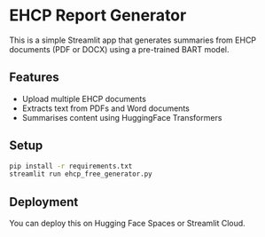 # EHCP Report Generator

This is a simple Streamlit app that generates summaries from EHCP documents (PDF or DOCX) using a pre-trained BART model.

## Features
- Upload multiple EHCP documents
- Extracts text from PDFs and Word documents
- Summarises content using HuggingFace Transformers

## Setup

```bash
pip install -r requirements.txt
streamlit run ehcp_free_generator.py
```

## Deployment
You can deploy this on Hugging Face Spaces or Streamlit Cloud.